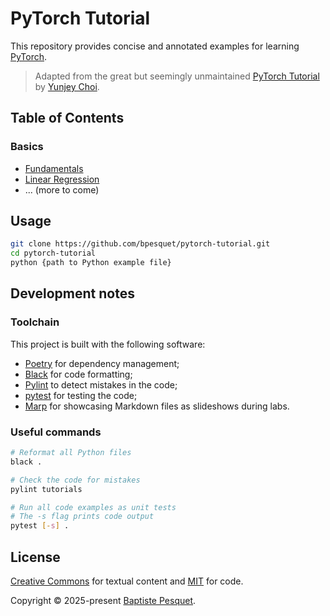 # PyTorch Tutorial

This repository provides concise and annotated examples for learning [PyTorch](https://pytorch.org).

> Adapted from the great but seemingly unmaintained [PyTorch Tutorial](https://github.com/yunjey/pytorch-tutorial) by [Yunjey Choi](https://yunjey.github.io/).

## Table of Contents

### Basics

- [Fundamentals](tutorials/fundamentals/)
- [Linear Regression](tutorials/linear_regression/)
- ... (more to come)

## Usage

```bash
git clone https://github.com/bpesquet/pytorch-tutorial.git
cd pytorch-tutorial
python {path to Python example file}
```

## Development notes

### Toolchain

This project is built with the following software:

- [Poetry](https://python-poetry.org/) for dependency management;
- [Black](https://github.com/psf/black) for code formatting;
- [Pylint](https://github.com/pylint-dev/pylint) to detect mistakes in the code;
- [pytest](https://docs.pytest.org) for testing the code;
- [Marp](https://marp.app/) for showcasing Markdown files as slideshows during labs.

### Useful commands

```bash
# Reformat all Python files
black .

# Check the code for mistakes
pylint tutorials

# Run all code examples as unit tests
# The -s flag prints code output
pytest [-s] .
```

## License

[Creative Commons](LICENSE) for textual content and [MIT](CODE_LICENSE) for code.

Copyright © 2025-present [Baptiste Pesquet](https://bpesquet.fr).
